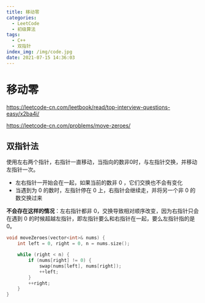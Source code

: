 ```yaml
---
title: 移动零
categories:
  - LeetCode
  - 初级算法
tags:
  - C++
  - 双指针
index_img: /img/code.jpg
date: 2021-07-15 14:36:03
---
```


# 移动零

https://leetcode-cn.com/leetbook/read/top-interview-questions-easy/x2ba4i/

https://leetcode-cn.com/problems/move-zeroes/

## 双指针法

使用左右两个指针，右指针一直移动，当指向的数非0时，与左指针交换，并移动左指针一次。

+ 左右指针一开始会在一起，如果当前的数非 0 ，它们交换也不会有变化
+ 当遇到为 0 的数时，左指针停在 0 上，右指针会继续走，并将另一个非 0 的数交换过来

**不会存在这样的情况**：左右指针都非 0，交换导致相对顺序改变，因为右指针只会在遇到 0 的时候超越左指针，即左指针要么和右指针在一起，要么左指针指的是 0。

```c++
void moveZeroes(vector<int>& nums) {
    int left = 0, right = 0, n = nums.size();

    while (right < n) {
        if (nums[right] != 0) {
            swap(nums[left], nums[right]);
            ++left;
        }
        ++right;
    }
}
```

